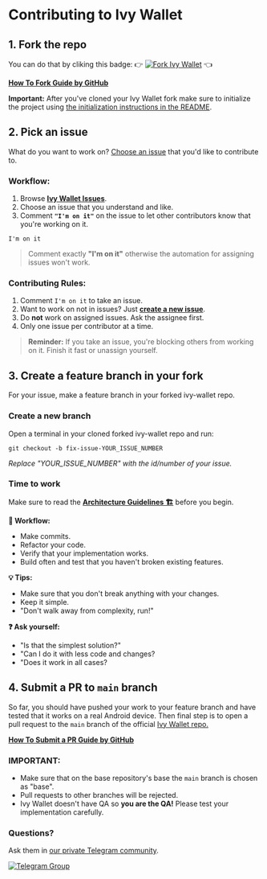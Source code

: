 # Contributing to Ivy Wallet

## 1. Fork the repo

You can do that by cliking this badge: 👉 [![Fork Ivy Wallet](https://img.shields.io/github/forks/Ivy-Apps/ivy-wallet?logo=github&style=social)](https://github.com/Ivy-Apps/ivy-wallet/fork) 👈

**[How To Fork Guide by GitHub](https://docs.github.com/en/get-started/quickstart/fork-a-repo)**

**Important:** After you've cloned your Ivy Wallet fork make sure to initialize the project using [the initialization instructions in the README](./README.md#initialize-the-project).

## 2. Pick an issue

What do you want to work on? [Choose an issue](https://github.com/Ivy-Apps/ivy-wallet/issues) that you'd like to contribute to.

### Workflow:

1. Browse **[Ivy Wallet Issues](https://github.com/Ivy-Apps/ivy-wallet/issues)**.
2. Choose an issue that you understand and like.
3. Comment **`"I'm on it"`** on the issue to let other contributors know that you're working on it.
```
I'm on it
```

> Comment exactly **"I'm on it"** otherwise the automation for assigning issues won't work.

### Contributing Rules:

1. Comment `I'm on it` to take an issue.
2. Want to work on not in issues? Just **[create a new issue](https://github.com/Ivy-Apps/ivy-wallet/issues/new/choose)**.
3. Do **not** work on assigned issues. Ask the assignee first.
4. Only one issue per contributor at a time.

> **Reminder:** If you take an issue, you're blocking others from working on it. Finish it fast or unassign yourself.

## 3. Create a feature branch in your fork

For your issue, make a feature branch in your forked ivy-wallet repo.

### Create a new branch

Open a terminal in your cloned forked ivy-wallet repo and run: 
```
git checkout -b fix-issue-YOUR_ISSUE_NUMBER
```

_Replace "YOUR_ISSUE_NUMBER" with the id/number of your issue._


### Time to work

Make sure to read the **[Architecture Guidelines 🏗️](docs/Architecture.md)** before you begin.

**🔨 Workflow:**

- Make commits.
- Refactor your code.
- Verify that your implementation works.
- Build often and test that you haven't broken existing features.

**💡 Tips:**

- Make sure that you don't break anything with your changes.
- Keep it simple.
- "Don't walk away from complexity, run!"

**❓ Ask yourself:**

- "Is that the simplest solution?"
- "Can I do it with less code and changes?
- "Does it work in all cases?

## 4. Submit a PR to `main` branch

So far, you should have pushed your work to your feature branch and have tested
that it works on a real Android device.
Then final step is to open a pull request to the `main` branch of the
official [Ivy Wallet repo.](https://github.com/Ivy-Apps/ivy-wallet/pulls)

**[How To Submit a PR Guide by GitHub](https://docs.github.com/en/pull-requests/collaborating-with-pull-requests/proposing-changes-to-your-work-with-pull-requests/creating-a-pull-request-from-a-fork)**

### IMPORTANT:

- Make sure that on the base repository's base the `main` branch is chosen as "base".
- Pull requests to other branches will be rejected.
- Ivy Wallet doesn't have QA so **you are the QA!** Please test your implementation carefully.

### Questions?

Ask them in [our private Telegram community](https://t.me/+ETavgioAvWg4NThk).

[![Telegram Group](https://img.shields.io/badge/Telegram-2CA5E0?style=for-the-badge&logo=telegram&logoColor=white)](https://t.me/+ETavgioAvWg4NThk)